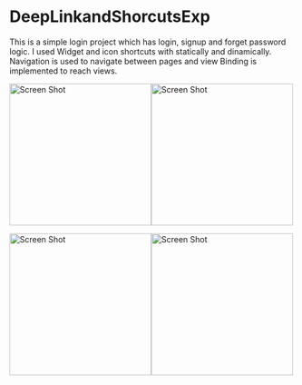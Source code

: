 # DeepLinkandShorcutsExp

This is a simple login project which has login, signup and forget password logic.
I used Widget and icon shortcuts with statically and dinamically.
Navigation is used to navigate between pages and view Binding is implemented to reach views.

<img width="250" alt="Screen Shot" src="https://user-images.githubusercontent.com/22561071/146075530-b0525a6b-8ed0-4e3f-bd28-b23406025567.png"><img width="250" alt="Screen Shot" src="https://user-images.githubusercontent.com/22561071/146075533-4f09f484-427b-4b80-990e-e52895f1ce47.png">

<img width="250" alt="Screen Shot" src="https://user-images.githubusercontent.com/22561071/146075514-844a2a90-a9fa-4c92-a4af-a2a6cfaf86c0.png"><img width="250" alt="Screen Shot " src="https://user-images.githubusercontent.com/22561071/146075526-55f1f06c-a50c-429a-b958-4092f1416051.png">
